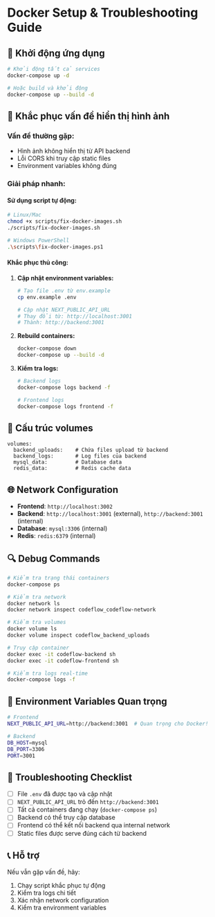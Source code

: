 # Docker Setup & Troubleshooting Guide

## 🚀 Khởi động ứng dụng

```bash
# Khởi động tất cả services
docker-compose up -d

# Hoặc build và khởi động
docker-compose up --build -d
```

## 🔧 Khắc phục vấn đề hiển thị hình ảnh

### Vấn đề thường gặp:
- Hình ảnh không hiển thị từ API backend
- Lỗi CORS khi truy cập static files
- Environment variables không đúng

### Giải pháp nhanh:

#### Sử dụng script tự động:
```bash
# Linux/Mac
chmod +x scripts/fix-docker-images.sh
./scripts/fix-docker-images.sh

# Windows PowerShell
.\scripts\fix-docker-images.ps1
```

#### Khắc phục thủ công:

1. **Cập nhật environment variables:**
   ```bash
   # Tạo file .env từ env.example
   cp env.example .env
   
   # Cập nhật NEXT_PUBLIC_API_URL
   # Thay đổi từ: http://localhost:3001
   # Thành: http://backend:3001
   ```

2. **Rebuild containers:**
   ```bash
   docker-compose down
   docker-compose up --build -d
   ```

3. **Kiểm tra logs:**
   ```bash
   # Backend logs
   docker-compose logs backend -f
   
   # Frontend logs
   docker-compose logs frontend -f
   ```

## 📁 Cấu trúc volumes

```
volumes:
  backend_uploads:    # Chứa files upload từ backend
  backend_logs:       # Log files của backend
  mysql_data:         # Database data
  redis_data:         # Redis cache data
```

## 🌐 Network Configuration

- **Frontend**: `http://localhost:3002`
- **Backend**: `http://localhost:3001` (external), `http://backend:3001` (internal)
- **Database**: `mysql:3306` (internal)
- **Redis**: `redis:6379` (internal)

## 🔍 Debug Commands

```bash
# Kiểm tra trạng thái containers
docker-compose ps

# Kiểm tra network
docker network ls
docker network inspect codeflow_codeflow-network

# Kiểm tra volumes
docker volume ls
docker volume inspect codeflow_backend_uploads

# Truy cập container
docker exec -it codeflow-backend sh
docker exec -it codeflow-frontend sh

# Kiểm tra logs real-time
docker-compose logs -f
```

## 📝 Environment Variables Quan trọng

```bash
# Frontend
NEXT_PUBLIC_API_URL=http://backend:3001  # Quan trọng cho Docker!

# Backend
DB_HOST=mysql
DB_PORT=3306
PORT=3001
```

## 🚨 Troubleshooting Checklist

- [ ] File `.env` đã được tạo và cập nhật
- [ ] `NEXT_PUBLIC_API_URL` trỏ đến `http://backend:3001`
- [ ] Tất cả containers đang chạy (`docker-compose ps`)
- [ ] Backend có thể truy cập database
- [ ] Frontend có thể kết nối backend qua internal network
- [ ] Static files được serve đúng cách từ backend

## 📞 Hỗ trợ

Nếu vẫn gặp vấn đề, hãy:
1. Chạy script khắc phục tự động
2. Kiểm tra logs chi tiết
3. Xác nhận network configuration
4. Kiểm tra environment variables